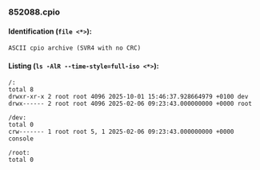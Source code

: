 ### 852088.cpio
#### Identification (`file <*>`):
```
ASCII cpio archive (SVR4 with no CRC)
```
#### Listing (`ls -AlR --time-style=full-iso <*>`):
```
/:
total 8
drwxr-xr-x 2 root root 4096 2025-10-01 15:46:37.928664979 +0100 dev
drwx------ 2 root root 4096 2025-02-06 09:23:43.000000000 +0000 root

/dev:
total 0
crw------- 1 root root 5, 1 2025-02-06 09:23:43.000000000 +0000 console

/root:
total 0
```

